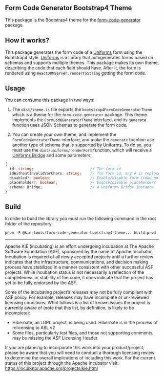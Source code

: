 <!--
   Licensed to the Apache Software Foundation (ASF) under one
   or more contributor license agreements.  See the NOTICE file
   distributed with this work for additional information
   regarding copyright ownership.  The ASF licenses this file
   to you under the Apache License, Version 2.0 (the
   "License"); you may not use this file except in compliance
   with the License.  You may obtain a copy of the License at
     http://www.apache.org/licenses/LICENSE-2.0
   Unless required by applicable law or agreed to in writing,
   software distributed under the License is distributed on an
   "AS IS" BASIS, WITHOUT WARRANTIES OR CONDITIONS OF ANY
   KIND, either express or implied.  See the License for the
   specific language governing permissions and limitations
   under the License.
-->

## Form Code Generator Bootstrap4 Theme

This package is the Bootstrap4 theme for the [form-code-generator](../form-code-generator/README.md) package.

## How it works?

This package generates the form code of a [Uniforms](https://uniforms.tools/) form using the Bootstrap4 style. [Uniforms](https://uniforms.tools/) is a library that autogenerates forms based on schemas and supports multiple themes. This package makes its own theme, describing the code that each field should have. After it, the form is rendered using `ReactDOMServer.renderToString` getting the form code.

## Usage

You can consume this package in two ways:

1. The `dist/theme.ts` file exports the `bootstrap4FormCodeGeneratorTheme` which is a theme for the `form-code-generator` package. This theme implements the `FormCodeGeneratorTheme` interface, and its `generate` function uses JSON Schemas to generate the form code.

2. You can create your own theme, and implement the `FormCodeGeneratorTheme` interface, and make the `generate` fucntion use another type of schema that is supported by [Uniforms](https://uniforms.tools/). To do so, you must use the `dist/uniforms/renderForm` function, which will receive a [Uniforms Bridge](https://uniforms.tools/docs/api-bridges/) and some parameters:

```ts
{
  id: string;                          // The form id
  idWithoutInvalidVarChars: string;    // The form id, any # is replaced by _
  disabled?: boolean;                  // Enable/disable form (read only)
  placeholder?: boolean;               // Enable/disable placeholders
  schema: Bridge;                      // A Uniforms Bridge instance
}
```

## Build

In order to build the library you must run the following command in the root folder of the repository:

```shell script
pnpm -F @kie-tools/form-code-generator-bootstrap4-theme... build:prod
```

---

Apache KIE (incubating) is an effort undergoing incubation at The Apache Software
Foundation (ASF), sponsored by the name of Apache Incubator. Incubation is
required of all newly accepted projects until a further review indicates that
the infrastructure, communications, and decision making process have stabilized
in a manner consistent with other successful ASF projects. While incubation
status is not necessarily a reflection of the completeness or stability of the
code, it does indicate that the project has yet to be fully endorsed by the ASF.

Some of the incubating project’s releases may not be fully compliant with ASF
policy. For example, releases may have incomplete or un-reviewed licensing
conditions. What follows is a list of known issues the project is currently
aware of (note that this list, by definition, is likely to be incomplete):

- Hibernate, an LGPL project, is being used. Hibernate is in the process of
  relicensing to ASL v2
- Some files, particularly test files, and those not supporting comments, may
  be missing the ASF Licensing Header

If you are planning to incorporate this work into your product/project, please
be aware that you will need to conduct a thorough licensing review to determine
the overall implications of including this work. For the current status of this
project through the Apache Incubator visit:
https://incubator.apache.org/projects/kie.html
